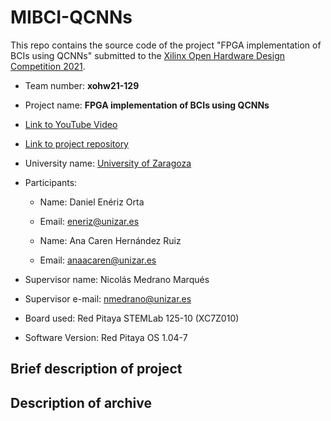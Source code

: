 # MIBCI-QCNNs

This repo contains the source code of the project "FPGA implementation of BCIs using QCNNs" submitted to the [Xilinx Open Hardware Design Competition 2021](http://www.openhw.eu/).


- Team number: **xohw21-129**
- Project name: **FPGA implementation of BCIs using QCNNs**
- [Link to YouTube Video]()
- [Link to project repository]()


- University name: [University of Zaragoza](unizar.es)
- Participants:
    - Name: Daniel Enériz Orta
    - Email: eneriz@unizar.es  


    - Name: Ana Caren Hernández Ruiz
    - Email: anaacaren@unizar.es 

- Supervisor name: Nicolás Medrano Marqués
- Supervisor e-mail: nmedrano@unizar.es


- Board used: Red Pitaya STEMLab 125-10 (XC7Z010)
- Software Version: Red Pitaya OS 1.04-7 

## Brief description of project

 

## Description of archive
